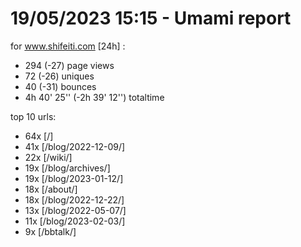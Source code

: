 # 19/05/2023 15:15 - Umami report
for www.shifeiti.com [24h] :

 - 294 (-27) page views
 - 72 (-26) uniques
 - 40 (-31) bounces
 - 4h 40' 25'' (-2h 39' 12'') totaltime


top 10 urls:
 - 64x [/]
 - 41x [/blog/2022-12-09/]
 - 22x [/wiki/]
 - 19x [/blog/archives/]
 - 19x [/blog/2023-01-12/]
 - 18x [/about/]
 - 18x [/blog/2022-12-22/]
 - 13x [/blog/2022-05-07/]
 - 11x [/blog/2023-02-03/]
 - 9x [/bbtalk/]


